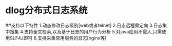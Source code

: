 # dlog分布式日志系统
##支持以下特性
	1.动态修改日志级别[web或者telnet]
	2.日志远程重定向
	3.日志集中搜集
	4.支持全文检索,以及基于日志的用户行为分析
	5.对java应用不侵入,只需使用SLF4J即可
	6.支持采集常用服务的日志[nginx等]
